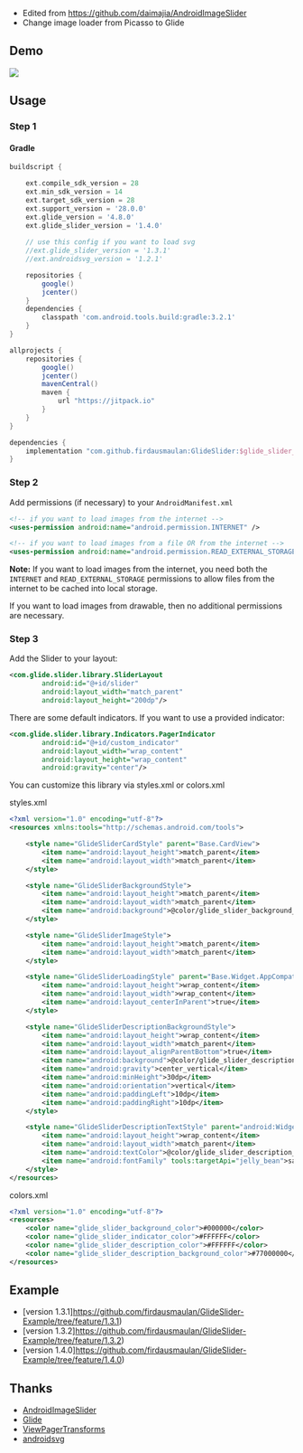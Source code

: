 - Edited from https://github.com/daimajia/AndroidImageSlider
- Change image loader from Picasso to Glide
 
## Demo

![](https://s2.gifyu.com/images/glide_slider.gif)
 
## Usage

### Step 1

#### Gradle

```groovy
buildscript {

    ext.compile_sdk_version = 28
    ext.min_sdk_version = 14
    ext.target_sdk_version = 28
    ext.support_version = '28.0.0'
    ext.glide_version = '4.8.0'
    ext.glide_slider_version = '1.4.0'
	
	// use this config if you want to load svg
	//ext.glide_slider_version = '1.3.1'
	//ext.androidsvg_version = '1.2.1'

    repositories {
        google()
        jcenter()
    }
    dependencies {
        classpath 'com.android.tools.build:gradle:3.2.1'
    }
}

allprojects {
    repositories {
        google()
        jcenter()
        mavenCentral()
        maven {
            url "https://jitpack.io"
        }
    }
}
```

```groovy
dependencies {
    implementation "com.github.firdausmaulan:GlideSlider:$glide_slider_version"
}
```

### Step 2

Add permissions (if necessary) to your `AndroidManifest.xml`

```xml
<!-- if you want to load images from the internet -->
<uses-permission android:name="android.permission.INTERNET" /> 

<!-- if you want to load images from a file OR from the internet -->
<uses-permission android:name="android.permission.READ_EXTERNAL_STORAGE" />
```

**Note:** If you want to load images from the internet, you need both the `INTERNET` and `READ_EXTERNAL_STORAGE` permissions to allow files from the internet to be cached into local storage.

If you want to load images from drawable, then no additional permissions are necessary.

### Step 3

Add the Slider to your layout:
 
```xml
<com.glide.slider.library.SliderLayout
        android:id="@+id/slider"
        android:layout_width="match_parent"
        android:layout_height="200dp"/>
```        
 
There are some default indicators. If you want to use a provided indicator:
 
```xml
<com.glide.slider.library.Indicators.PagerIndicator
        android:id="@+id/custom_indicator"
        android:layout_width="wrap_content"
        android:layout_height="wrap_content"
        android:gravity="center"/>
```

You can customize this library via styles.xml or colors.xml

styles.xml
```xml
<?xml version="1.0" encoding="utf-8"?>
<resources xmlns:tools="http://schemas.android.com/tools">

    <style name="GlideSliderCardStyle" parent="Base.CardView">
        <item name="android:layout_height">match_parent</item>
        <item name="android:layout_width">match_parent</item>
    </style>

    <style name="GlideSliderBackgroundStyle">
        <item name="android:layout_height">match_parent</item>
        <item name="android:layout_width">match_parent</item>
        <item name="android:background">@color/glide_slider_background_color</item>
    </style>

    <style name="GlideSliderImageStyle">
        <item name="android:layout_height">match_parent</item>
        <item name="android:layout_width">match_parent</item>
    </style>

    <style name="GlideSliderLoadingStyle" parent="Base.Widget.AppCompat.ProgressBar">
        <item name="android:layout_height">wrap_content</item>
        <item name="android:layout_width">wrap_content</item>
        <item name="android:layout_centerInParent">true</item>
    </style>

    <style name="GlideSliderDescriptionBackgroundStyle">
        <item name="android:layout_height">wrap_content</item>
        <item name="android:layout_width">match_parent</item>
        <item name="android:layout_alignParentBottom">true</item>
        <item name="android:background">@color/glide_slider_description_background_color</item>
        <item name="android:gravity">center_vertical</item>
        <item name="android:minHeight">30dp</item>
        <item name="android:orientation">vertical</item>
        <item name="android:paddingLeft">10dp</item>
        <item name="android:paddingRight">10dp</item>
    </style>

    <style name="GlideSliderDescriptionTextStyle" parent="android:Widget.TextView">
        <item name="android:layout_height">wrap_content</item>
        <item name="android:layout_width">match_parent</item>
        <item name="android:textColor">@color/glide_slider_description_color</item>
        <item name="android:fontFamily" tools:targetApi="jelly_bean">sans-serif</item>
    </style>
</resources>
```

colors.xml
```xml
<?xml version="1.0" encoding="utf-8"?>
<resources>
    <color name="glide_slider_background_color">#000000</color>
    <color name="glide_slider_indicator_color">#FFFFFF</color>
    <color name="glide_slider_description_color">#FFFFFF</color>
    <color name="glide_slider_description_background_color">#77000000</color>
</resources>
```

## Example
- [version 1.3.1]https://github.com/firdausmaulan/GlideSlider-Example/tree/feature/1.3.1)
- [version 1.3.2]https://github.com/firdausmaulan/GlideSlider-Example/tree/feature/1.3.2)
- [version 1.4.0]https://github.com/firdausmaulan/GlideSlider-Example/tree/feature/1.4.0)

## Thanks

- [AndroidImageSlider](https://github.com/daimajia/AndroidImageSlider)
- [Glide](https://github.com/bumptech/glide)
- [ViewPagerTransforms](https://github.com/ToxicBakery/ViewPagerTransforms)
- [androidsvg](https://code.google.com/archive/p/androidsvg/)
